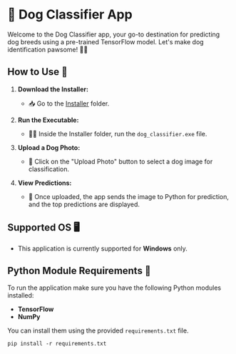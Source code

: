 # 🐾 Dog Classifier App

Welcome to the Dog Classifier app, your go-to destination for predicting dog breeds using a pre-trained TensorFlow model. Let's make dog identification pawsome! 🐶🌟

## How to Use 🚀

1. **Download the Installer:**
   - 📥 Go to the [Installer](installer) folder.

2. **Run the Executable:**
   - 🏃‍♀️ Inside the Installer folder, run the `dog_classifier.exe` file.

3. **Upload a Dog Photo:**
   - 📸 Click on the "Upload Photo" button to select a dog image for classification.

4. **View Predictions:**
   - 🧠 Once uploaded, the app sends the image to Python for prediction, and the top predictions are displayed.

## Supported OS 🖥️

- This application is currently supported for **Windows** only.

## Python Module Requirements 🐍

 To run the application make sure you have the following Python modules installed:
- **TensorFlow**
- **NumPy**
  
 You can install them using the provided `requirements.txt` file.
 ```
 pip install -r requirements.txt
 ```
